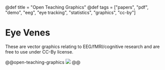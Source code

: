 @def title = "Open Teaching Graphics"
@def tags = ["papers", "pdf", "demo", "eeg", "eye tracking", "statistics", "graphics", "cc-by"]

# Eye Venes

These are vector graphics relating to EEG/fMRI/cognitive research and are free to use under CC-By license.

@@open-teaching-graphics
[![](/assets/teaching-resources/open-teaching-graphics/EyeVenes.png)](/assets/teaching-resources/open-teaching-graphics/pdf/EyeVenes.pdf)
@@


